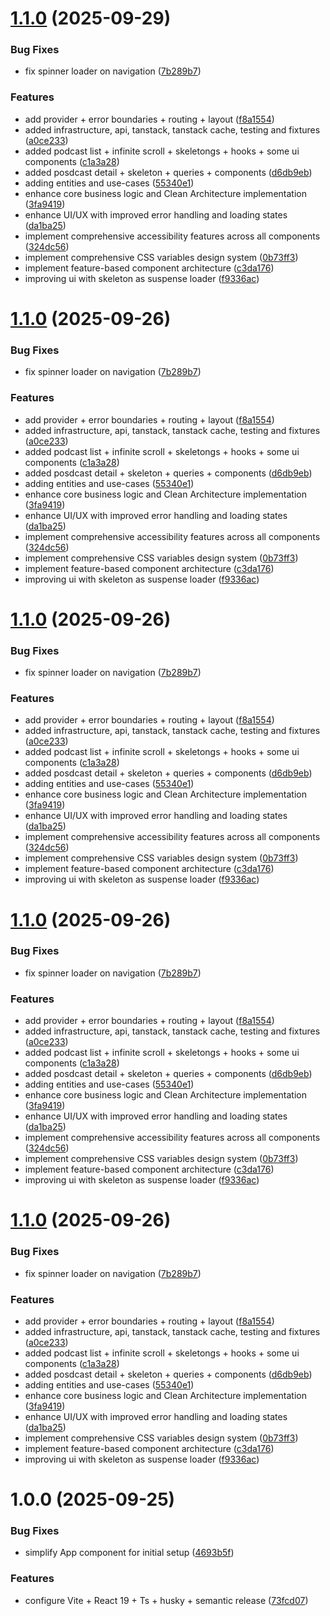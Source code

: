 # [1.1.0](https://github.com/Sanchez9aa/podcastshub/compare/v1.0.0...v1.1.0) (2025-09-29)


### Bug Fixes

* fix spinner loader on navigation ([7b289b7](https://github.com/Sanchez9aa/podcastshub/commit/7b289b71637dff8660d865f2f2d6bd293d9fc0f0))


### Features

* add provider + error boundaries + routing + layout ([f8a1554](https://github.com/Sanchez9aa/podcastshub/commit/f8a15549346b3171030dfded2dc1c9b4b0b13586))
* added infrastructure, api, tanstack, tanstack cache, testing and fixtures ([a0ce233](https://github.com/Sanchez9aa/podcastshub/commit/a0ce2338fb1282cfd8d50f048aafd3ef0f0facc9))
* added podcast list + infinite scroll + skeletongs + hooks + some ui components ([c1a3a28](https://github.com/Sanchez9aa/podcastshub/commit/c1a3a282b54339bffc435d6b3b26986716811a82))
* added posdcast detail + skeleton + queries + components ([d6db9eb](https://github.com/Sanchez9aa/podcastshub/commit/d6db9eb80592e0d7cd5a5478085a9860b920763e))
* adding entities and use-cases ([55340e1](https://github.com/Sanchez9aa/podcastshub/commit/55340e1ed28c07fcb8a5551162bff2da39597049))
* enhance core business logic and Clean Architecture implementation ([3fa9419](https://github.com/Sanchez9aa/podcastshub/commit/3fa94191763c88d141a7767e5c1c9d537b4c22e5))
* enhance UI/UX with improved error handling and loading states ([da1ba25](https://github.com/Sanchez9aa/podcastshub/commit/da1ba25e9a81014cb40041153e27d628305d1849))
* implement comprehensive accessibility features across all components ([324dc56](https://github.com/Sanchez9aa/podcastshub/commit/324dc56071382891dea442affa688bba658355ad))
* implement comprehensive CSS variables design system ([0b73ff3](https://github.com/Sanchez9aa/podcastshub/commit/0b73ff3a70bba8163d1cc4ef32f8cc31d2e9d9ee))
* implement feature-based component architecture ([c3da176](https://github.com/Sanchez9aa/podcastshub/commit/c3da176d7ae631965b53f59f9fabf992e7b1d8cd))
* improving ui with skeleton as suspense loader ([f9336ac](https://github.com/Sanchez9aa/podcastshub/commit/f9336ac5ad2d8c95011ac03fe26ea986352096c5))

# [1.1.0](https://github.com/Sanchez9aa/podcastshub/compare/v1.0.0...v1.1.0) (2025-09-26)


### Bug Fixes

* fix spinner loader on navigation ([7b289b7](https://github.com/Sanchez9aa/podcastshub/commit/7b289b71637dff8660d865f2f2d6bd293d9fc0f0))


### Features

* add provider + error boundaries + routing + layout ([f8a1554](https://github.com/Sanchez9aa/podcastshub/commit/f8a15549346b3171030dfded2dc1c9b4b0b13586))
* added infrastructure, api, tanstack, tanstack cache, testing and fixtures ([a0ce233](https://github.com/Sanchez9aa/podcastshub/commit/a0ce2338fb1282cfd8d50f048aafd3ef0f0facc9))
* added podcast list + infinite scroll + skeletongs + hooks + some ui components ([c1a3a28](https://github.com/Sanchez9aa/podcastshub/commit/c1a3a282b54339bffc435d6b3b26986716811a82))
* added posdcast detail + skeleton + queries + components ([d6db9eb](https://github.com/Sanchez9aa/podcastshub/commit/d6db9eb80592e0d7cd5a5478085a9860b920763e))
* adding entities and use-cases ([55340e1](https://github.com/Sanchez9aa/podcastshub/commit/55340e1ed28c07fcb8a5551162bff2da39597049))
* enhance core business logic and Clean Architecture implementation ([3fa9419](https://github.com/Sanchez9aa/podcastshub/commit/3fa94191763c88d141a7767e5c1c9d537b4c22e5))
* enhance UI/UX with improved error handling and loading states ([da1ba25](https://github.com/Sanchez9aa/podcastshub/commit/da1ba25e9a81014cb40041153e27d628305d1849))
* implement comprehensive accessibility features across all components ([324dc56](https://github.com/Sanchez9aa/podcastshub/commit/324dc56071382891dea442affa688bba658355ad))
* implement comprehensive CSS variables design system ([0b73ff3](https://github.com/Sanchez9aa/podcastshub/commit/0b73ff3a70bba8163d1cc4ef32f8cc31d2e9d9ee))
* implement feature-based component architecture ([c3da176](https://github.com/Sanchez9aa/podcastshub/commit/c3da176d7ae631965b53f59f9fabf992e7b1d8cd))
* improving ui with skeleton as suspense loader ([f9336ac](https://github.com/Sanchez9aa/podcastshub/commit/f9336ac5ad2d8c95011ac03fe26ea986352096c5))

# [1.1.0](https://github.com/Sanchez9aa/podcastshub/compare/v1.0.0...v1.1.0) (2025-09-26)


### Bug Fixes

* fix spinner loader on navigation ([7b289b7](https://github.com/Sanchez9aa/podcastshub/commit/7b289b71637dff8660d865f2f2d6bd293d9fc0f0))


### Features

* add provider + error boundaries + routing + layout ([f8a1554](https://github.com/Sanchez9aa/podcastshub/commit/f8a15549346b3171030dfded2dc1c9b4b0b13586))
* added infrastructure, api, tanstack, tanstack cache, testing and fixtures ([a0ce233](https://github.com/Sanchez9aa/podcastshub/commit/a0ce2338fb1282cfd8d50f048aafd3ef0f0facc9))
* added podcast list + infinite scroll + skeletongs + hooks + some ui components ([c1a3a28](https://github.com/Sanchez9aa/podcastshub/commit/c1a3a282b54339bffc435d6b3b26986716811a82))
* added posdcast detail + skeleton + queries + components ([d6db9eb](https://github.com/Sanchez9aa/podcastshub/commit/d6db9eb80592e0d7cd5a5478085a9860b920763e))
* adding entities and use-cases ([55340e1](https://github.com/Sanchez9aa/podcastshub/commit/55340e1ed28c07fcb8a5551162bff2da39597049))
* enhance core business logic and Clean Architecture implementation ([3fa9419](https://github.com/Sanchez9aa/podcastshub/commit/3fa94191763c88d141a7767e5c1c9d537b4c22e5))
* enhance UI/UX with improved error handling and loading states ([da1ba25](https://github.com/Sanchez9aa/podcastshub/commit/da1ba25e9a81014cb40041153e27d628305d1849))
* implement comprehensive accessibility features across all components ([324dc56](https://github.com/Sanchez9aa/podcastshub/commit/324dc56071382891dea442affa688bba658355ad))
* implement comprehensive CSS variables design system ([0b73ff3](https://github.com/Sanchez9aa/podcastshub/commit/0b73ff3a70bba8163d1cc4ef32f8cc31d2e9d9ee))
* implement feature-based component architecture ([c3da176](https://github.com/Sanchez9aa/podcastshub/commit/c3da176d7ae631965b53f59f9fabf992e7b1d8cd))
* improving ui with skeleton as suspense loader ([f9336ac](https://github.com/Sanchez9aa/podcastshub/commit/f9336ac5ad2d8c95011ac03fe26ea986352096c5))

# [1.1.0](https://github.com/Sanchez9aa/podcastshub/compare/v1.0.0...v1.1.0) (2025-09-26)


### Bug Fixes

* fix spinner loader on navigation ([7b289b7](https://github.com/Sanchez9aa/podcastshub/commit/7b289b71637dff8660d865f2f2d6bd293d9fc0f0))


### Features

* add provider + error boundaries + routing + layout ([f8a1554](https://github.com/Sanchez9aa/podcastshub/commit/f8a15549346b3171030dfded2dc1c9b4b0b13586))
* added infrastructure, api, tanstack, tanstack cache, testing and fixtures ([a0ce233](https://github.com/Sanchez9aa/podcastshub/commit/a0ce2338fb1282cfd8d50f048aafd3ef0f0facc9))
* added podcast list + infinite scroll + skeletongs + hooks + some ui components ([c1a3a28](https://github.com/Sanchez9aa/podcastshub/commit/c1a3a282b54339bffc435d6b3b26986716811a82))
* added posdcast detail + skeleton + queries + components ([d6db9eb](https://github.com/Sanchez9aa/podcastshub/commit/d6db9eb80592e0d7cd5a5478085a9860b920763e))
* adding entities and use-cases ([55340e1](https://github.com/Sanchez9aa/podcastshub/commit/55340e1ed28c07fcb8a5551162bff2da39597049))
* enhance core business logic and Clean Architecture implementation ([3fa9419](https://github.com/Sanchez9aa/podcastshub/commit/3fa94191763c88d141a7767e5c1c9d537b4c22e5))
* enhance UI/UX with improved error handling and loading states ([da1ba25](https://github.com/Sanchez9aa/podcastshub/commit/da1ba25e9a81014cb40041153e27d628305d1849))
* implement comprehensive accessibility features across all components ([324dc56](https://github.com/Sanchez9aa/podcastshub/commit/324dc56071382891dea442affa688bba658355ad))
* implement comprehensive CSS variables design system ([0b73ff3](https://github.com/Sanchez9aa/podcastshub/commit/0b73ff3a70bba8163d1cc4ef32f8cc31d2e9d9ee))
* implement feature-based component architecture ([c3da176](https://github.com/Sanchez9aa/podcastshub/commit/c3da176d7ae631965b53f59f9fabf992e7b1d8cd))
* improving ui with skeleton as suspense loader ([f9336ac](https://github.com/Sanchez9aa/podcastshub/commit/f9336ac5ad2d8c95011ac03fe26ea986352096c5))

# [1.1.0](https://github.com/Sanchez9aa/podcastshub/compare/v1.0.0...v1.1.0) (2025-09-26)


### Bug Fixes

* fix spinner loader on navigation ([7b289b7](https://github.com/Sanchez9aa/podcastshub/commit/7b289b71637dff8660d865f2f2d6bd293d9fc0f0))


### Features

* add provider + error boundaries + routing + layout ([f8a1554](https://github.com/Sanchez9aa/podcastshub/commit/f8a15549346b3171030dfded2dc1c9b4b0b13586))
* added infrastructure, api, tanstack, tanstack cache, testing and fixtures ([a0ce233](https://github.com/Sanchez9aa/podcastshub/commit/a0ce2338fb1282cfd8d50f048aafd3ef0f0facc9))
* added podcast list + infinite scroll + skeletongs + hooks + some ui components ([c1a3a28](https://github.com/Sanchez9aa/podcastshub/commit/c1a3a282b54339bffc435d6b3b26986716811a82))
* added posdcast detail + skeleton + queries + components ([d6db9eb](https://github.com/Sanchez9aa/podcastshub/commit/d6db9eb80592e0d7cd5a5478085a9860b920763e))
* adding entities and use-cases ([55340e1](https://github.com/Sanchez9aa/podcastshub/commit/55340e1ed28c07fcb8a5551162bff2da39597049))
* enhance core business logic and Clean Architecture implementation ([3fa9419](https://github.com/Sanchez9aa/podcastshub/commit/3fa94191763c88d141a7767e5c1c9d537b4c22e5))
* enhance UI/UX with improved error handling and loading states ([da1ba25](https://github.com/Sanchez9aa/podcastshub/commit/da1ba25e9a81014cb40041153e27d628305d1849))
* implement comprehensive CSS variables design system ([0b73ff3](https://github.com/Sanchez9aa/podcastshub/commit/0b73ff3a70bba8163d1cc4ef32f8cc31d2e9d9ee))
* implement feature-based component architecture ([c3da176](https://github.com/Sanchez9aa/podcastshub/commit/c3da176d7ae631965b53f59f9fabf992e7b1d8cd))
* improving ui with skeleton as suspense loader ([f9336ac](https://github.com/Sanchez9aa/podcastshub/commit/f9336ac5ad2d8c95011ac03fe26ea986352096c5))

# 1.0.0 (2025-09-25)


### Bug Fixes

* simplify App component for initial setup ([4693b5f](https://github.com/Sanchez9aa/podcastshub/commit/4693b5fea506c77cc7c4b9a8ddda475927a19e77))


### Features

* configure Vite + React 19 + Ts + husky + semantic release ([73fcd07](https://github.com/Sanchez9aa/podcastshub/commit/73fcd0753fecc57ed7ff092cd38cc7c0a115fe47))
